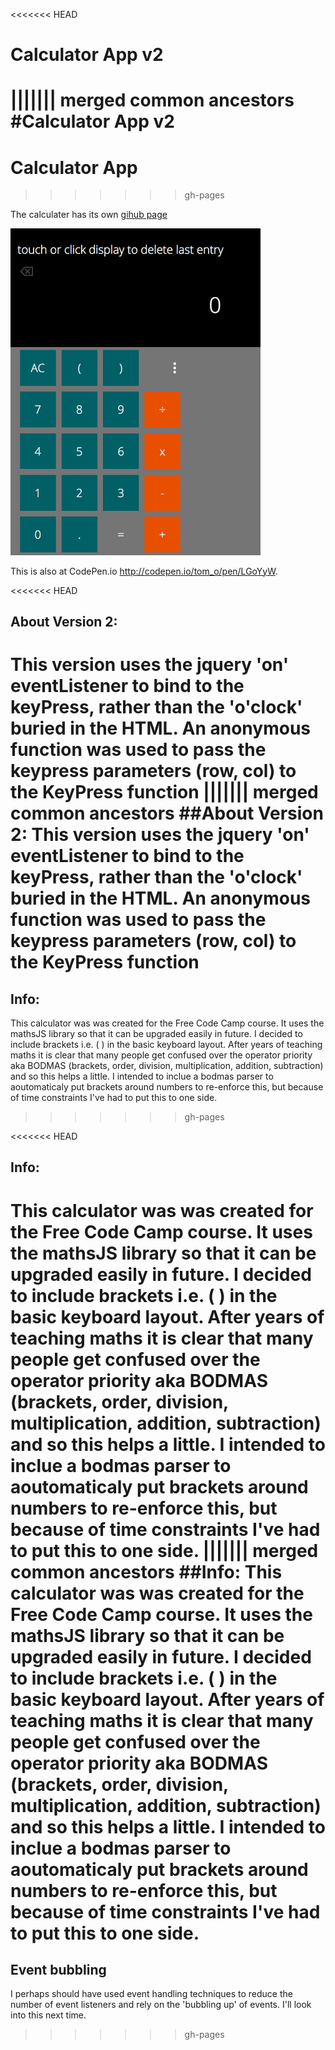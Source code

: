 <<<<<<< HEAD
# Calculator App v2
||||||| merged common ancestors
#Calculator App v2
=======
# Calculator App
>>>>>>> gh-pages

The calculater has its own [gihub page](https://appijumbo.github.io/calculatorAppv1/)

<a href="https://appijumbo.github.io/calculatorAppv1/"><img src="./extras/calc.jpg" width="400"></a>


This is also at CodePen.io http://codepen.io/tom_o/pen/LGoYyW.

<<<<<<< HEAD
## About Version 2: 
This version uses the jquery 'on' eventListener to bind to the keyPress, rather than the 'o'clock' buried in the HTML. An anonymous function was used to pass the keypress parameters (row, col) to the KeyPress function
||||||| merged common ancestors
##About Version 2: 
This version uses the jquery 'on' eventListener to bind to the keyPress, rather than the 'o'clock' buried in the HTML. An anonymous function was used to pass the keypress parameters (row, col) to the KeyPress function
=======
## Info:

This calculator was was created for the Free Code Camp course. It uses the mathsJS library so that it can be upgraded easily in future. I decided to include brackets i.e. ( ) in the basic keyboard layout. After years of teaching maths it is clear that many people get confused over the operator priority aka BODMAS (brackets, order, division, multiplication, addition, subtraction) and so this helps a little. I intended to inclue a bodmas parser to aoutomaticaly put brackets around numbers to re-enforce this, but because of time constraints I've had to put this to one side.
>>>>>>> gh-pages


<<<<<<< HEAD
## Info:
This calculator was was created for the Free Code Camp course. It uses the mathsJS library so that it can be upgraded easily in future. I decided to include brackets i.e. ( ) in the basic keyboard layout. After years of teaching maths it is clear that many people get confused over the operator priority aka BODMAS (brackets, order, division, multiplication, addition, subtraction) and so this helps a little. I intended to inclue a bodmas parser to aoutomaticaly put brackets around numbers to re-enforce this, but because of time constraints I've had to put this to one side.
||||||| merged common ancestors
##Info:
This calculator was was created for the Free Code Camp course. It uses the mathsJS library so that it can be upgraded easily in future. I decided to include brackets i.e. ( ) in the basic keyboard layout. After years of teaching maths it is clear that many people get confused over the operator priority aka BODMAS (brackets, order, division, multiplication, addition, subtraction) and so this helps a little. I intended to inclue a bodmas parser to aoutomaticaly put brackets around numbers to re-enforce this, but because of time constraints I've had to put this to one side.
=======
## Event bubbling 

I perhaps should have used event handling techniques to reduce the number of event listeners and rely on the 'bubbling up' of events. I'll look into this next time.
>>>>>>> gh-pages
